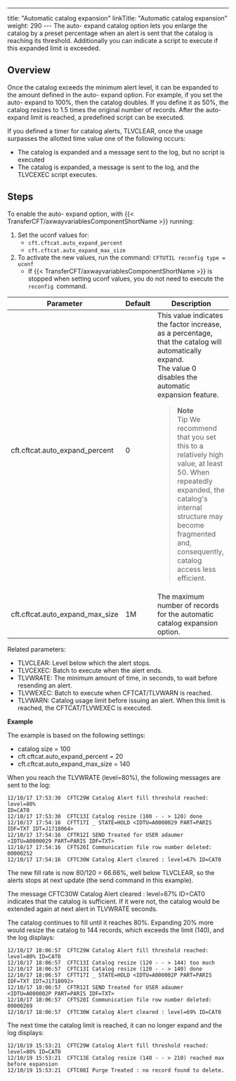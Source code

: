 ---
title: "Automatic  catalog expansion"
linkTitle: "Automatic  catalog expansion"
weight: 290
--- The auto- expand catalog option lets you enlarge the catalog by a preset percentage when an alert is sent that the catalog is reaching its threshold. Additionally you can indicate a script to execute if this expanded limit is exceeded.

## Overview

Once the catalog exceeds the minimum alert level, it can be expanded to the amount defined in the auto- expand option. For example, if you set the auto- expand to 100%, then the catalog doubles. If you define it as 50%, the catalog resizes to 1.5 times the original number of records. After the auto- expand limit is reached, a predefined script can be executed.

If you defined a timer for catalog alerts, TLVCLEAR, once the usage surpasses the allotted time value one of the following occurs:

- The catalog is expanded and a message sent to the log, but no script is executed
- The catalog is expanded, a message is sent to the log, and the TLVCEXEC script executes.

## Steps

To enable the auto- expand option, with {{< TransferCFT/axwayvariablesComponentShortName  >}} running:

1. Set the uconf values for:
    - `cft.cftcat.auto_expand_percent `
    - `cft.cftcat.auto_expand_max_size`
1. To activate the new values, run the command: `CFTUTIL reconfig type = uconf`
    - If {{< TransferCFT/axwayvariablesComponentShortName >}} is stopped when setting uconf values, you do not need to execute the `reconfig `command.

| Parameter  | Default  | Description  |
| --- | --- | --- |
| cft.cftcat.auto_expand_percent  | 0  | This value indicates the factor increase, as a percentage, that the catalog will automatically expand.<br/> The value 0 disables the automatic expansion feature.<br/> <blockquote> **Note**<br/> Tip We recommend that you set this to a relatively high value, at least 50. When repeatedly expanded, the catalog's internal structure may become fragmented and, consequently, catalog access less efficient.<br/> </blockquote>  |
| cft.cftcat.auto_expand_max_size  | 1M  | The maximum number of records for the automatic catalog expansion option. |

Related parameters:

- TLVCLEAR: Level below which the alert stops.
- TLVCEXEC: Batch to execute when the alert ends.
- TLVWRATE: The minimum amount of time, in seconds, to wait before resending an alert.
- TLVWEXEC: Batch to execute when CFTCAT/TLVWARN is reached.
- TLVWARN: Catalog usage limit before issuing an alert. When this limit is reached, the CFTCAT/TLVWEXEC is executed.

****Example****

The example is based on the following settings:

- catalog size = 100
- cft.cftcat.auto_expand_percent = 20
- cft.cftcat.auto_expand_max_size = 140

When you reach the TLVWRATE (level=80%), the following messages are sent to the log:

```
12/10/17 17:53:30  CFTC29W Catalog Alert fill threshold reached: level=80%
ID=CAT0
12/10/17 17:53:30  CFTC13I Catalog resize (100 - - > 120) done
12/10/17 17:54:16  CFTT17I _ STATE=HOLD <IDTU=A0000029 PART=PARIS IDF=TXT IDT=J1718064>
12/10/17 17:54:16  CFTR12I SEND Treated for USER adaumer  <IDTU=A0000029 PART=PARIS IDF=TXT>
12/10/17 17:54:16  CFTS20I Communication file row number deleted: 00000252   
12/10/17 17:54:16  CFTC30W Catalog Alert cleared : level=67% ID=CAT0
```

The new fill rate is now 80/120 = 66.66%, well below TLVCLEAR, so the alerts stops at next update (the send command in this example).

The message CFTC30W Catalog Alert cleared : level=67% ID=CAT0 indicates that the catalog is sufficient. If it were not, the catalog would be extended again at next alert in TLVWRATE seconds.

The catalog continues to fill until it reaches 80%. Expanding 20% more would resize the catalog to 144 records, which exceeds the limit (140), and the log displays:

```
12/10/17 18:06:57  CFTC29W Catalog Alert fill threshold reached: level=80% ID=CAT0
12/10/17 18:06:57  CFTC13I Catalog resize (120 - - > 144) too much
12/10/17 18:06:57  CFTC13I Catalog resize (120 - - > 140) done
12/10/17 18:06:57  CFTT17I _ STATE=HOLD <IDTU=A000002P PART=PARIS IDF=TXT IDT=J1718092>
12/10/17 18:06:57  CFTR12I SEND Treated for USER adaumer  <IDTU=A000002P PART=PARIS IDF=TXT>
12/10/17 18:06:57  CFTS20I Communication file row number deleted: 00000269                               
12/10/17 18:06:57  CFTC30W Catalog Alert cleared : level=69% ID=CAT0
```

The next time the catalog limit is reached, it can no longer expand and the log displays:

```
12/10/19 15:53:21  CFTC29W Catalog Alert fill threshold reached: level=80% ID=CAT0
12/10/19 15:53:21  CFTC13E Catalog resize (140 - - > 210) reached max before expansion
12/10/19 15:53:21  CFTC08I Purge Treated : no record found to delete.
```
